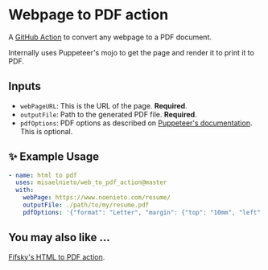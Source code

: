 # Webpage to PDF action

A [GitHub Action](https://github.com/features/actions) to convert any webpage to a PDF document.

Internally uses Puppeteer's mojo to get the page and render it to print it to PDF.

## Inputs

* `webPageURL`: This is the URL of the page. **Required**.
* `outputFile`: Path to the generated PDF file. **Required**.
* `pdfOptions`: PDF options as described on [Puppeteer's documentation](https://github.com/GoogleChrome/puppeteer/blob/master/docs/api.md#pagepdfoptions). This is optional.

## ✨ Example Usage

```yml
- name: html to pdf
  uses: misaelnieto/web_to_pdf_action@master
  with:
    webPage: https://www.noenieto.com/resume/
    outputFile: ./path/to/my/resume.pdf
    pdfOptions: '{"format": "Letter", "margin": {"top": "10mm", "left": "10mm", "right": "10mm", "bottom": "10mm"}}'
```

## You may also like ...

[Fifsky's HTML to PDF action](https://github.com/fifsky/html-to-pdf-action).
